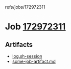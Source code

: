 refs/jobs/172972311

# Job [172972311](https://travis-ci.com/tobiipro/support-firecloud/jobs/172972311)

## Artifacts

* [log.sh-session](log.sh-session)
* [some-job-artifact.md](some-job-artifact.md)

